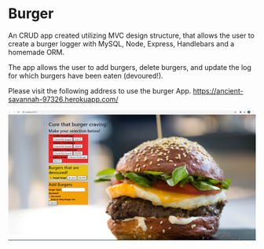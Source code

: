 # Burger

An CRUD app created utilizing MVC design structure, that allows the user to create a burger logger with MySQL, Node, Express, Handlebars and a homemade ORM.

The app allows the user to add burgers, delete burgers, and update the log for which burgers have been eaten (devoured!).

Please visit the following address to use the burger App. https://ancient-savannah-97326.herokuapp.com/

![](demopic.png)
